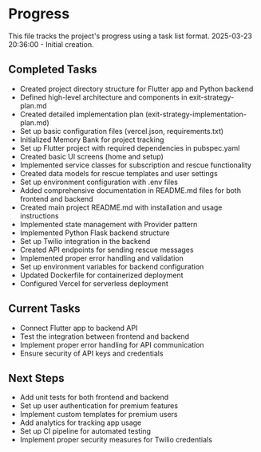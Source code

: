 # Progress

This file tracks the project's progress using a task list format.
2025-03-23 20:36:00 - Initial creation.

## Completed Tasks

- Created project directory structure for Flutter app and Python backend
- Defined high-level architecture and components in exit-strategy-plan.md
- Created detailed implementation plan (exit-strategy-implementation-plan.md)
- Set up basic configuration files (vercel.json, requirements.txt)
- Initialized Memory Bank for project tracking
- Set up Flutter project with required dependencies in pubspec.yaml
- Created basic UI screens (home and setup)
- Implemented service classes for subscription and rescue functionality
- Created data models for rescue templates and user settings
- Set up environment configuration with .env files
- Added comprehensive documentation in README.md files for both frontend and backend
- Created main project README.md with installation and usage instructions
- Implemented state management with Provider pattern
- Implemented Python Flask backend structure
- Set up Twilio integration in the backend
- Created API endpoints for sending rescue messages
- Implemented proper error handling and validation
- Set up environment variables for backend configuration
- Updated Dockerfile for containerized deployment
- Configured Vercel for serverless deployment

## Current Tasks

- Connect Flutter app to backend API
- Test the integration between frontend and backend
- Implement proper error handling for API communication
- Ensure security of API keys and credentials

## Next Steps

- Add unit tests for both frontend and backend
- Set up user authentication for premium features
- Implement custom templates for premium users
- Add analytics for tracking app usage
- Set up CI pipeline for automated testing
- Implement proper security measures for Twilio credentials